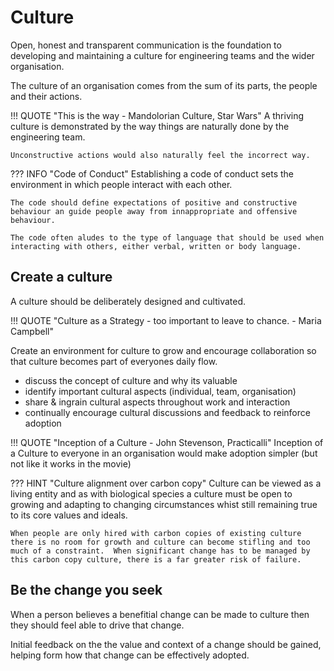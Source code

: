 # Culture

Open, honest and transparent communication is the foundation to developing and maintaining a culture for engineering teams and the wider organisation.

The culture of an organisation comes from the sum of its parts, the people and their actions.

!!! QUOTE "This is the way - Mandolorian Culture, Star Wars"
    A thriving culture is demonstrated by the way things are naturally done by the engineering team.

    Unconstructive actions would also naturally feel the incorrect way.

??? INFO "Code of Conduct"
    Establishing a code of conduct sets the environment in which people interact with each other. 

    The code should define expectations of positive and constructive behaviour an guide people away from innappropriate and offensive behaviour.

    The code often aludes to the type of language that should be used when interacting with others, either verbal, written or body language.


## Create a culture

A culture should be deliberately designed and cultivated.

!!! QUOTE "Culture as a Strategy - too important to leave to chance. - Maria Campbell"

Create an environment for culture to grow and encourage collaboration so that culture becomes part of everyones daily flow.

- discuss the concept of culture and why its valuable
- identify important cultural aspects (individual, team, organisation)
- share & ingrain cultural aspects throughout work and interaction
- continually encourage cultural discussions and feedback to reinforce adoption


!!! QUOTE "Inception of a Culture - John Stevenson, Practicalli"
    Inception of a Culture to everyone in an organisation would make adoption simpler (but not like it works in the movie)


??? HINT "Culture alignment over carbon copy"
    Culture can be viewed as a living entity and as with biological species a culture must be open to growing and adapting to changing circumstances whist still remaining true to its core values and ideals.

    When people are only hired with carbon copies of existing culture there is no room for growth and culture can become stifling and too much of a constraint.  When significant change has to be managed by this carbon copy culture, there is a far greater risk of failure.


## Be the change you seek

When a person believes a benefitial change can be made to culture then they should feel able to drive that change.

Initial feedback on the the value and context of a change should be gained, helping form how that change can be effectively adopted.





